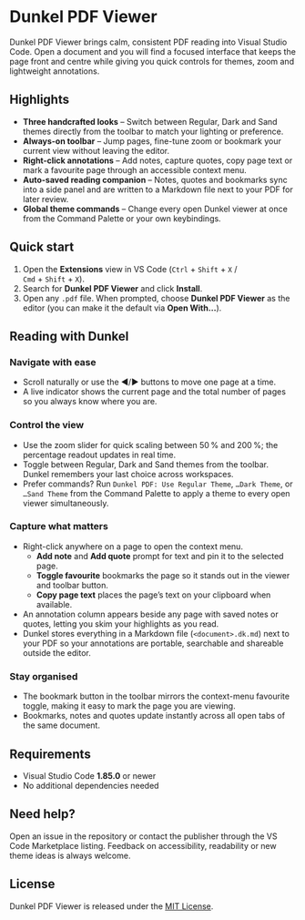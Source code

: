 # Dunkel PDF Viewer

Dunkel PDF Viewer brings calm, consistent PDF reading into Visual Studio Code. Open a document and you will find a focused interface that keeps the page front and centre while giving you quick controls for themes, zoom and lightweight annotations.

## Highlights
- **Three handcrafted looks** – Switch between Regular, Dark and Sand themes directly from the toolbar to match your lighting or preference.
- **Always-on toolbar** – Jump pages, fine-tune zoom or bookmark your current view without leaving the editor.
- **Right-click annotations** – Add notes, capture quotes, copy page text or mark a favourite page through an accessible context menu.
- **Auto-saved reading companion** – Notes, quotes and bookmarks sync into a side panel and are written to a Markdown file next to your PDF for later review.
- **Global theme commands** – Change every open Dunkel viewer at once from the Command Palette or your own keybindings.

## Quick start
1. Open the **Extensions** view in VS Code (`Ctrl` + `Shift` + `X` / `Cmd` + `Shift` + `X`).
2. Search for **Dunkel PDF Viewer** and click **Install**.
3. Open any `.pdf` file. When prompted, choose **Dunkel PDF Viewer** as the editor (you can make it the default via **Open With…**).

## Reading with Dunkel

### Navigate with ease
- Scroll naturally or use the ◀/▶ buttons to move one page at a time.
- A live indicator shows the current page and the total number of pages so you always know where you are.

### Control the view
- Use the zoom slider for quick scaling between 50 % and 200 %; the percentage readout updates in real time.
- Toggle between Regular, Dark and Sand themes from the toolbar. Dunkel remembers your last choice across workspaces.
- Prefer commands? Run `Dunkel PDF: Use Regular Theme`, `…Dark Theme`, or `…Sand Theme` from the Command Palette to apply a theme to every open viewer simultaneously.

### Capture what matters
- Right-click anywhere on a page to open the context menu.
  - **Add note** and **Add quote** prompt for text and pin it to the selected page.
  - **Toggle favourite** bookmarks the page so it stands out in the viewer and toolbar button.
  - **Copy page text** places the page’s text on your clipboard when available.
- An annotation column appears beside any page with saved notes or quotes, letting you skim your highlights as you read.
- Dunkel stores everything in a Markdown file (`<document>.dk.md`) next to your PDF so your annotations are portable, searchable and shareable outside the editor.

### Stay organised
- The bookmark button in the toolbar mirrors the context-menu favourite toggle, making it easy to mark the page you are viewing.
- Bookmarks, notes and quotes update instantly across all open tabs of the same document.

## Requirements
- Visual Studio Code **1.85.0** or newer
- No additional dependencies needed

## Need help?
Open an issue in the repository or contact the publisher through the VS Code Marketplace listing. Feedback on accessibility, readability or new theme ideas is always welcome.

## License
Dunkel PDF Viewer is released under the [MIT License](LICENSE).
